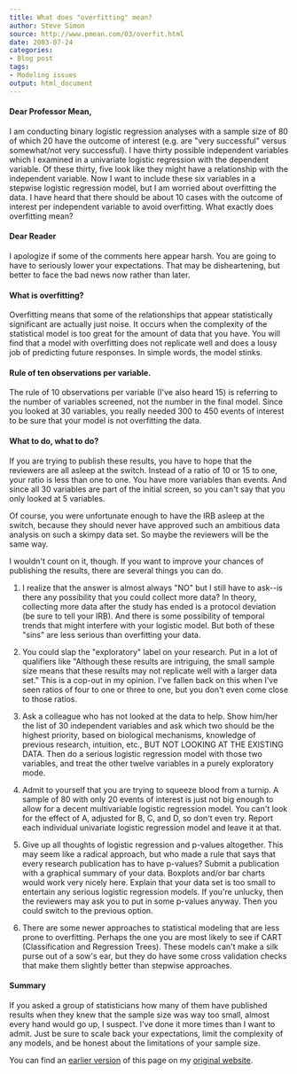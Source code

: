 ```yaml
---
title: What does "overfitting" mean?
author: Steve Simon
source: http://www.pmean.com/03/overfit.html
date: 2003-07-24
categories:
- Blog post
tags:
- Modeling issues
output: html_document
---
```


#### Dear Professor Mean,

I am conducting binary logistic regression analyses with a sample size of 80 of which 20 have the outcome of interest (e.g. are "very successful" versus somewhat/not very successful). I have thirty possible independent variables which I examined in a univariate logistic regression with the dependent variable. Of these thirty, five look like they might have a relationship with the independent variable. Now I want to include these six variables in a stepwise logistic regression model, but I am worried about overfitting the data. I have heard that there should be about 10 cases with the outcome of interest per independent variable to avoid overfitting. What exactly does overfitting mean?

#### Dear Reader

I apologize if some of the comments here appear harsh. You are going to have to seriously lower your expectations. That may be disheartening, but better to face the bad news now rather than later.

#### What is overfitting?

Overfitting means that some of the relationships that appear statistically significant are actually just noise. It occurs when the complexity of the statistical model is too great for the amount of data that you have. You will find that a model with overfitting does not replicate well and does a lousy job of predicting future responses. In simple words, the model stinks.

#### Rule of ten observations per variable.

The rule of 10 observations per variable (I've also heard 15) is referring to the number of variables screened, not the number in the final model. Since you looked at 30 variables, you really needed 300 to 450 events of interest to be sure that your model is not overfitting the data.

#### What to do, what to do?

 If you are trying to publish these results, you have to hope that the reviewers are all asleep at the switch. Instead of a ratio of 10 or 15 to one, your ratio is less than one to one. You have more variables than events. And since all 30 variables are part of the initial screen, so you can't say that you only looked at 5 variables.

Of course, you were unfortunate enough to have the IRB asleep at the switch, because they should never have approved such an ambitious data analysis on such a skimpy data set. So maybe the reviewers will be the same way.

I wouldn't count on it, though. If you want to improve your chances of publishing the results, there are several things you can do.

1. I realize that the answer is almost always "NO" but I still have to ask--is there any possibility that you could collect more data? In theory, collecting more data after the study has ended is a protocol deviation (be sure to tell your IRB). And there is some possibility of temporal trends that might interfere with your logistic model. But both of these "sins" are less serious than overfitting your data.

2. You could slap the "exploratory" label on your research. Put in a lot of qualifiers like "Although these results are intriguing, the small sample size means that these results may not replicate well with a larger data set." This is a cop-out in my opinion. I've fallen back on this when I've seen ratios of four to one or three to one, but you don't even come close to those ratios.

3. Ask a colleague who has not looked at the data to help. Show him/her the list of 30 independent variables and ask which two should be the highest priority, based on biological mechanisms, knowledge of previous research, intuition, etc., BUT NOT LOOKING AT THE EXISTING DATA. Then do a serious logistic regression model with those two variables, and treat the other twelve variables in a purely exploratory mode.

4. Admit to yourself that you are trying to squeeze blood from a turnip. A sample of 80 with only 20 events of interest is just not big enough to allow for a decent multivariable logistic regression model. You can't look for the effect of A, adjusted for B, C, and D, so don't even try. Report each individual univariate logistic regression model and leave it at that.

5. Give up all thoughts of logistic regression and p-values altogether. This may seem like a radical approach, but who made a rule that says that every research publication has to have p-values? Submit a publication with a graphical summary of your data. Boxplots and/or bar charts would work very nicely here. Explain that your data set is too small to entertain any serious logistic regression models. If you're unlucky, then the reviewers may ask you to put in some p-values anyway. Then you could switch to the previous option.

6. There are some newer approaches to statistical modeling that are less prone to overfitting. Perhaps the one you are most likely to see if CART (Classification and Regression Trees). These models can't make a silk purse out of a sow's ear, but they do have some cross validation checks that make them slightly better than stepwise approaches.

#### Summary

If you asked a group of statisticians how many of them have published results when they knew that the sample size was way too small, almost every hand would go up, I suspect. I've done it more times than I want to admit. Just be sure to scale back your expectations, limit the complexity of any models, and be honest about the limitations of your sample size.

You can find an [earlier version][sim1] of this page on my [original website][sim2].

[sim1]: http://www.pmean.com/03/overfit.html
[sim2]: http://www.pmean.com/original_site.html
